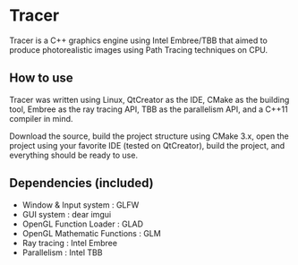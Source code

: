 Tracer
======

Tracer is a C++ graphics engine using Intel Embree/TBB that aimed to produce photorealistic images using Path Tracing techniques on CPU.

How to use
------

Tracer was written using Linux, QtCreator as the IDE, CMake as the building tool, Embree as the ray tracing API, TBB as the parallelism API, and a C++11 compiler in mind.

Download the source, build the project structure using CMake 3.x, open the project using your favorite IDE (tested on QtCreator), build the project, and everything should be ready to use.


Dependencies (included)
------

- Window & Input system : GLFW
- GUI system : dear imgui
- OpenGL Function Loader : GLAD
- OpenGL Mathematic Functions : GLM
- Ray tracing : Intel Embree
- Parallelism : Intel TBB
